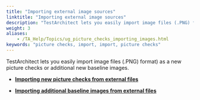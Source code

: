 ```yaml
--- 
title: "Importing external image sources"
linktitle: "Importing external image sources"
description: "TestArchitect lets you easily import image files (.PNG) format) as a new picture checks or additional new baseline images."
weight: 3
aliases: 
    - /TA_Help/Topics/ug_picture_checks_importing_images.html
keywords: "picture checks, import, import, picture checks"
---
```


TestArchitect lets you easily import image files \(.PNG\) format\) as a new picture checks or additional new baseline images.

-   **[Importing new picture checks from external files](/TA_Help/Topics/ug_picture_checks_importing.html)**  

-   **[Importing additional baseline images from external files](/TA_Help/Topics/ug_picture_checks_importing_baseline_images.html)**  



